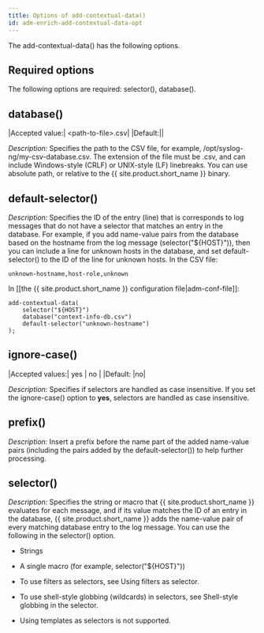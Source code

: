```yaml
---
title: Options of add-contextual-data()
id: adm-enrich-add-contextual-data-opt
---
```


The add-contextual-data() has the following options.

## Required options

The following options are required: selector(), database().

## database()

|Accepted value:|      \<path-to-file\>.csv|
|Default:||

*Description:* Specifies the path to the CSV file, for example,
/opt/syslog-ng/my-csv-database.csv. The extension of the file must be
.csv, and can include Windows-style (CRLF) or UNIX-style (LF)
linebreaks. You can use absolute path, or relative to the {{ site.product.short_name }}
binary.

## default-selector()

*Description:* Specifies the ID of the entry (line) that is corresponds
to log messages that do not have a selector that matches an entry in the
database. For example, if you add name-value pairs from the database
based on the hostname from the log message (selector(\"${HOST}\")),
then you can include a line for unknown hosts in the database, and set
default-selector() to the ID of the line for unknown hosts. In the CSV
file:

```text
unknown-hostname,host-role,unknown
```

In [[the {{ site.product.short_name }} configuration file|adm-conf-file]]:

```config
add-contextual-data(
    selector("${HOST}")
    database("context-info-db.csv")
    default-selector("unknown-hostname")
);
```

## ignore-case()

|Accepted values:| yes \| no |
|Default:    |no|

*Description:* Specifies if selectors are handled as case insensitive.
If you set the ignore-case() option to **yes**, selectors are handled as
case insensitive.

## prefix()

*Description:* Insert a prefix before the name part of the added
name-value pairs (including the pairs added by the default-selector())
to help further processing.

## selector()

*Description:* Specifies the string or macro that {{ site.product.short_name }}
evaluates for each message, and if its value matches the ID of an entry
in the database, {{ site.product.short_name }} adds the name-value pair of every
matching database entry to the log message. You can use the following in
the selector() option.

- Strings

- A single macro (for example, selector(\"${HOST}\"))

- To use filters as selectors, see
    Using filters as selector.
- To use shell-style globbing (wildcards) in selectors, see
    Shell-style globbing in the selector.

- Using templates as selectors is not supported.
